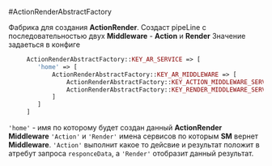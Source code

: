 #ActionRenderAbstractFactory

Фабрика для создания **ActionRender**. 
Создаст pipeLine с последовательностью двух **Middleware** - **Action** и **Render**
Значение задаеться в конфиге

```php
     ActionRenderAbstractFactory::KEY_AR_SERVICE => [
        'home' => [
            ActionRenderAbstractFactory::KEY_AR_MIDDLEWARE => [
                ActionRenderAbstractFactory::KEY_ACTION_MIDDLEWARE_SERVICE => 'Action',
                ActionRenderAbstractFactory::KEY_RENDER_MIDDLEWARE_SERVICE => 'Render'
            ]
        ]
     ]
```
`'home'` - имя по которому будет создан данный **ActionRender Middleware**
`'Action'` и `'Render'` имена сервисов по которым **SM** вернет **Middleware**. 
`'Action'` выполнит какое то дейсвие и результат положит в атребут запроса `responceData`, а `'Render'` отобразит данный результат.

